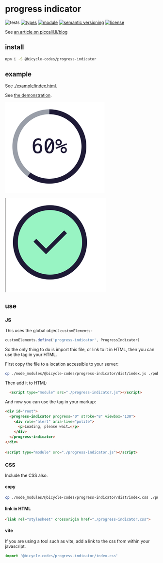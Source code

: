 # progress indicator
![tests](https://github.com/bicycle-codes/progress-indicator/actions/workflows/nodejs.yml/badge.svg)
[![types](https://img.shields.io/npm/types/@bicycle-codes/progress-indicator?style=flat-square)](README.md)
[![module](https://img.shields.io/badge/module-ESM%2FCJS-blue?style=flat-square)](README.md)
[![semantic versioning](https://img.shields.io/badge/semver-2.0.0-blue?logo=semver&style=flat-square)](https://semver.org/)
[![license](https://img.shields.io/badge/license-MIT-brightgreen.svg?style=flat-square)](LICENSE)

See [an article on piccalil.li/blog](https://piccalil.li/blog/solution-009-progress-indicator)

## install

```sh
npm i -S @bicycle-codes/progress-indicator
```

## example
See [./example/index.html](./example/index.html).

See [the demonstration](https://bicycle-codes.github.io/progress-indicator/).

![screenshot](image.png)

![screenshot 100%](image-1.png)

## use

### JS

This uses the global object `customElements`:

```js
customElements.define('progress-indicator', ProgressIndicator)
```

So the only thing to do is import this file, or link to it in HTML, then you
can use the tag in your HTML.

First copy the file to a location accessible to your server:
```sh
cp ./node_modules/@bicycle-codes/progress-indicator/dist/index.js ./public/progress-indicator.js
```

Then add it to HTML:
```html
  <script type="module" src="./progress-indicator.js"></script>
```

And now you can use the tag in your markup:

```html
<div id="root">
  <progress-indicator progress="0" stroke="8" viewbox="130">
    <div role="alert" aria-live="polite">
      <p>Loading, please wait…</p>
    </div>
  </progress-indicator>
</div>

<script type="module" src="./progress-indicator.js"></script>
```

### CSS

Include the CSS also.

#### copy

```sh
cp ./node_modules/@bicycle-codes/progress-indicator/dist/index.css ./public/progress-indicator.css
```

#### link in HTML

```html
<link rel="stylesheet" crossorigin href="./progress-indicator.css">
```

#### vite
If you are using a tool such as vite, add a link to the css from within
your javascript.

```js
import '@bicycle-codes/progress-indicator/index.css'
```
